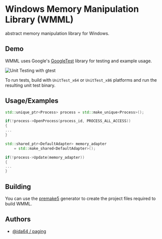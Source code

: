 
# Windows Memory Manipulation Library (WMML)

abstract memory manipulation library for Windows.
## Demo

WMML uses Google's [GoogleTest](https://github.com/google/googletest) library for testing and example usage.

![Unit Testing with gtest](https://i.ibb.co/HYR8Q7y/image.png)

To run tests, build with `UnitTest_x64` or `UnitTest_x86` platforms and run the resulting unit test binary.

## Usage/Examples

```cpp
std::unique_ptr<Process> process = std::make_unique<Process>();

if(!process->OpenProcess(process_id, PROCESS_ALL_ACCESS))
{
...
}

std::shared_ptr<DefaultAdapter> memory_adapter
    = std::make_shared<DefaultAdapter>();

if(!process->Update(memory_adapter))
{
...
}
```

## Building

You can use the [premake5](https://premake.github.io/) generator to create the project files required to build WMML.

## Authors

- [@ida64 / paging](https://www.github.com/ida64)
